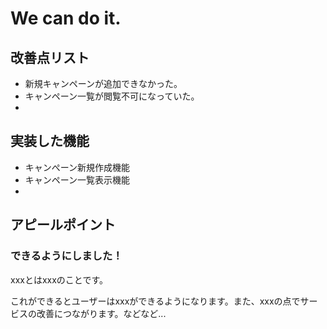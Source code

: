 # We can do it.
## 改善点リスト
* 新規キャンペーンが追加できなかった。
* キャンペーン一覧が閲覧不可になっていた。
* 

## 実装した機能
* キャンぺーン新規作成機能
* キャンペーン一覧表示機能
* 

## アピールポイント
### できるようにしました！
xxxとはxxxのことです。

これができるとユーザーはxxxができるようになります。また、xxxの点でサービスの改善につながります。などなど...
